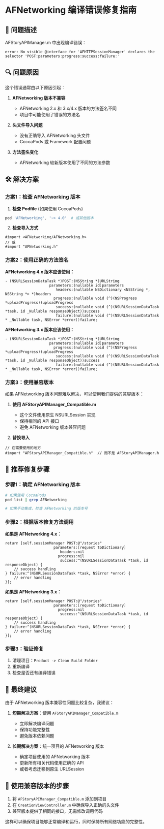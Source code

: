 # AFNetworking 编译错误修复指南

## 🚨 问题描述

AFStoryAPIManager.m 中出现编译错误：
```
error: No visible @interface for 'AFHTTPSessionManager' declares the selector 'POST:parameters:progress:success:failure:'
```

## 🔍 问题原因

这个错误通常由以下原因引起：

1. **AFNetworking 版本不兼容**
   - AFNetworking 2.x 和 3.x/4.x 版本的方法签名不同
   - 项目中可能使用了错误的方法名

2. **头文件导入问题**
   - 没有正确导入 AFNetworking 头文件
   - CocoaPods 或 Framework 配置问题

3. **方法签名变化**
   - AFNetworking 较新版本使用了不同的方法参数

## 🛠️ 解决方案

### 方案1：检查 AFNetworking 版本

1. **检查 Podfile** (如果使用 CocoaPods)
```ruby
pod 'AFNetworking', '~> 4.0'  # 或其他版本
```

2. **检查导入方式**
```objc
#import <AFNetworking/AFNetworking.h>
// 或
#import "AFNetworking.h"
```

### 方案2：使用正确的方法签名

**AFNetworking 4.x 版本应该使用：**
```objc
- (NSURLSessionDataTask *)POST:(NSString *)URLString
                    parameters:(nullable id)parameters
                       headers:(nullable NSDictionary <NSString *, NSString *> *)headers
                      progress:(nullable void (^)(NSProgress *uploadProgress))uploadProgress
                       success:(nullable void (^)(NSURLSessionDataTask *task, id _Nullable responseObject))success
                       failure:(nullable void (^)(NSURLSessionDataTask * _Nullable task, NSError *error))failure;
```

**AFNetworking 3.x 版本应该使用：**
```objc
- (NSURLSessionDataTask *)POST:(NSString *)URLString
                    parameters:(nullable id)parameters
                      progress:(nullable void (^)(NSProgress *uploadProgress))uploadProgress
                       success:(nullable void (^)(NSURLSessionDataTask *task, id _Nullable responseObject))success
                       failure:(nullable void (^)(NSURLSessionDataTask * _Nullable task, NSError *error))failure;
```

### 方案3：使用兼容版本

如果 AFNetworking 版本问题难以解决，可以使用我们提供的兼容版本：

1. **使用 AFStoryAPIManager_Compatible.m**
   - 这个文件使用原生 NSURLSession 实现
   - 保持相同的 API 接口
   - 避免 AFNetworking 版本兼容问题

2. **替换导入**
```objc
// 在需要使用的地方
#import "AFStoryAPIManager_Compatible.h"  // 而不是 AFStoryAPIManager.h
```

## 🔧 推荐修复步骤

### 步骤1：确定 AFNetworking 版本
```bash
# 如果使用 CocoaPods
pod list | grep AFNetworking

# 如果手动集成，检查 AFNetworking 的版本号
```

### 步骤2：根据版本修复方法调用

**如果是 AFNetworking 4.x：**
```objc
return [self.sessionManager POST:@"/stories" 
                      parameters:[request toDictionary] 
                         headers:nil 
                        progress:nil 
                         success:^(NSURLSessionDataTask *task, id responseObject) {
    // success handling
} failure:^(NSURLSessionDataTask *task, NSError *error) {
    // error handling
}];
```

**如果是 AFNetworking 3.x：**
```objc
return [self.sessionManager POST:@"/stories" 
                      parameters:[request toDictionary] 
                        progress:nil 
                         success:^(NSURLSessionDataTask *task, id responseObject) {
    // success handling
} failure:^(NSURLSessionDataTask *task, NSError *error) {
    // error handling
}];
```

### 步骤3：验证修复

1. 清理项目：`Product -> Clean Build Folder`
2. 重新编译
3. 检查是否还有编译错误

## 🎯 最终建议

由于 AFNetworking 版本兼容性问题比较复杂，我建议：

1. **短期解决方案**：使用 `AFStoryAPIManager_Compatible.m`
   - 立即解决编译问题
   - 保持功能完整性
   - 避免版本依赖问题

2. **长期解决方案**：统一项目的 AFNetworking 版本
   - 确定项目使用的 AFNetworking 版本
   - 更新所有相关代码使用正确的 API
   - 或者考虑迁移到原生 URLSession

## 📝 使用兼容版本的步骤

1. 将 `AFStoryAPIManager_Compatible.m` 添加到项目
2. 在 `CreationViewController.m` 中确保导入正确的头文件
3. 兼容版本提供了相同的接口，无需修改调用代码

这样可以确保项目能够正常编译和运行，同时保持所有网络功能的完整性。
